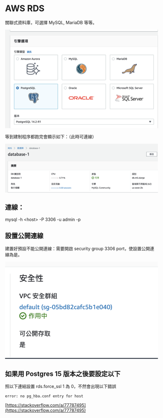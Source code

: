 # AWS RDS

關聯式資料庫，可選擇 MySQL, MariaDB 等等。

![](<../.gitbook/assets/截圖 2022-08-18 上午10.42.45.png>)

等到建制程序都跑完會顯示如下：（此時可連線）

![](<../.gitbook/assets/截圖 2022-08-18 上午10.41.27.png>)

## 連線：

mysql -h \<host> -P 3306 -u admin -p

## 設置公開連線

建置好預設不能公開連線：需要開啟 security group 3306 port，使設置公開連線為是。

![](<../.gitbook/assets/截圖 2022-08-18 上午10.38.22.png>)

## 如果用 Postgres 15 版本之後要設定以下

照以下連結設置 rds.force\_ssl 1 為 0，不然會出現以下錯誤

```
error: no pg_hba.conf entry for host
```

[https://stackoverflow.com/a/77787495](https://stackoverflow.com/a/77787495)
